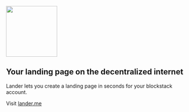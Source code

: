 <img src="https://github.com/talhasch/lander/blob/master/artwork/lander.png?raw=true" width="140">


## Your landing page on the decentralized internet

Lander lets you create a landing page in seconds for your blockstack account.


Visit [lander.me](https://landr.me)